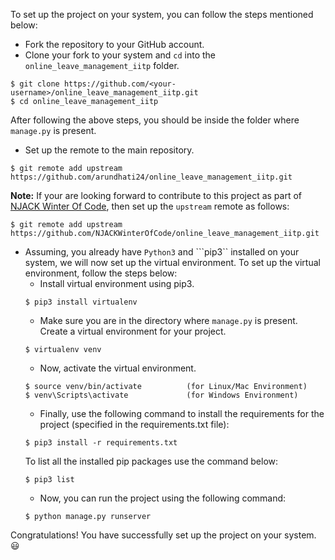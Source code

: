 To set up the project on your system, you can follow the steps mentioned below:
- Fork the repository to your GitHub account.
- Clone your fork to your system and ```cd``` into the ```online_leave_management_iitp``` folder.
```
$ git clone https://github.com/<your-username>/online_leave_management_iitp.git
$ cd online_leave_management_iitp
```
After following the above steps, you should be inside the folder where ```manage.py``` is present.
- Set up the remote to the main repository.
```
$ git remote add upstream https://github.com/arundhati24/online_leave_management_iitp.git
```
**Note:** If your are looking forward to contribute to this project as part of [NJACK Winter Of Code](https://github.com/NJACKWinterOfCode), then set up the ```upstream``` remote as follows:
```
$ git remote add upstream https://github.com/NJACKWinterOfCode/online_leave_management_iitp.git
```
- Assuming, you already have ```Python3``` and ```pip3`` installed on your system, we will now set up the virtual environment. To set up the virtual environment, follow the steps below:
    - Install virtual environment using pip3.
    ```
    $ pip3 install virtualenv
    ```
    - Make sure you are in the directory where ```manage.py``` is present. Create a virtual environment for your project.
    ```
    $ virtualenv venv
    ```
    - Now, activate the virtual environment.
    ```
    $ source venv/bin/activate          (for Linux/Mac Environment)
    $ venv\Scripts\activate             (for Windows Environment)
    ```
    - Finally, use the following command to install the requirements for the project (specified in the requirements.txt file):
    ```
    $ pip3 install -r requirements.txt
    ```
    To list all the installed pip packages use the command below:
    ```
    $ pip3 list
    ```
    - Now, you can run the project using the following command:
    ```
    $ python manage.py runserver
    ```
Congratulations! You have successfully set up the project on your system. 😃 
      
